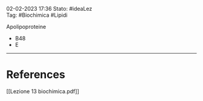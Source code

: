 02-02-2023 17:36
Stato: #ideaLez  
Tag: #Biochimica #Lipidi

Apolipoproteine
- B48
- E



---
# References 
[[Lezione 13 biochimica.pdf]]

